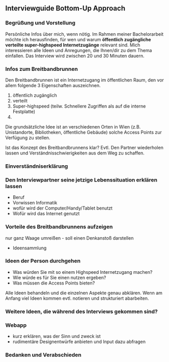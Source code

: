  <!--- Ulysses mit Github2 format exportieren -->
## Interviewguide Bottom-Up Approach

### Begrüßung und Vorstellung
Persönliche Infos über mich, wenn nötig.
Im Rahmen meiner Bachelorarbeit möchte ich herausfinden, für wen und warum **öffentlich zugängliche verteilte super-highspeed Internetzugänge** relevant sind. Mich interessieren alle Ideen und Anregungen, die Ihnen/dir zu dem Thema einfallen.
Das Interview wird zwischen 20 und 30 Minuten dauern.

### Infos zum Breitbandbrunnen
Den Breitbandbrunnen ist ein Internetzugang im öffentlichen Raum, den vor allem folgende 3 Eigenschaften auszeichnen.
1. öffentlich zugänglich
2. verteilt 
3. Super-highspeed (teilw. Schnellere Zugriffen als auf die interne Festplatte)
4. 
Die grundsätzliche Idee ist an verschiedenen Orten in Wien (z.B. Unistandorte, Bibliotheken, öffentliche Gebäude) solche Access Points zur Verfügung zu stellen. 

Ist das Konzept des Breitbandbrunnens klar? Evtl. Den Partner wiederholen lassen und Verständnisschwierigkeiten aus dem Weg zu schaffen.

### Einverständniserklärung

### Den Interviewpartner seine jetzige Lebenssituation erklären lassen
- Beruf
- Vorwissen Informatik
- wofür wird der Computer/Handy/Tablet benutzt
- Wofür wird das Internet genutzt

### Vorteile des Breitbandbrunnens aufzeigen
nur ganz Waage umreißen - soll einen Denkanstoß darstellen
- Ideensammlung

### Ideen der Person durchgehen
- Was würden Sie mit so einem Highspeed Internetzugang machen?
- Wie würde es für Sie einen nutzen ergeben?
- Was müssen die Access Points bieten?

Alle Ideen behandeln und die einzelnen Aspekte genau abklären.
Wenn am Anfang viel Ideen kommen evtl. notieren und strukturiert abarbeiten.

### Weitere Ideen, die während des Interviews gekommen sind?

### Webapp
- kurz erklären, was der Sinn und zweck ist
- rudimentäre Designentwürfe anbieten und Input dazu abfragen

### Bedanken und Verabschieden